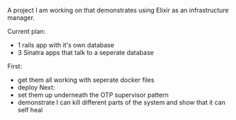 A project I am working on that demonstrates using Elixir as an infrastructure manager.

Current plan:

* 1 rails app with it's own database
* 3 Sinatra apps that talk to a seperate database

First:
* get them all working with seperate docker files
* deploy
Next: 
* set them up underneath the OTP supervisor pattern
* demonstrate I can kill different parts of the system and show that it can self heal
